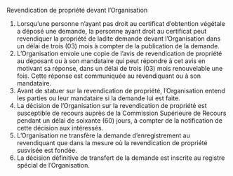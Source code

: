 Revendication de propriété devant l’Organisation
1) Lorsqu’une personne n’ayant pas droit au certificat d’obtention végétale a déposé une
demande, la personne ayant droit au certificat peut revendiquer la propriété de ladite
demande devant l’Organisation dans un délai de trois (03) mois à compter de la
publication de la demande.
2) L’Organisation envoie une copie de l’avis de revendication de propriété au déposant ou à
son mandataire qui peut répondre à cet avis en motivant sa réponse, dans un délai de
trois (03) mois renouvelable une fois. Cette réponse est communiquée au revendiquant
ou à son mandataire.
3) Avant de statuer sur la revendication de propriété, l’Organisation entend les parties ou
leur mandataire si la demande lui est faite.
4) La décision de l’Organisation sur la revendication de propriété est susceptible de recours
auprès de la Commission Supérieure de Recours pendant un délai de soixante (60)
jours, à compter de la notification de cette décision aux intéressés.
5) L’Organisation ne transfère la demande d’enregistrement au revendiquant que dans la
mesure où la revendication de propriété susvisée est fondée.
6) La décision définitive de transfert de la demande est inscrite au registre spécial de
l’Organisation.